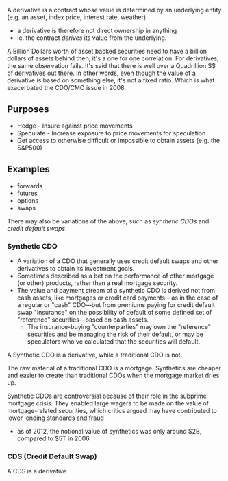 
A derivative is a contract whose value is determined by an underlying entity (e.g. an asset, index price, interest rate, weather).
- a derivative is therefore not direct ownership in anything
- ie. the contract *derives* its value from the underlying.

A Billion Dollars worth of asset backed securities need to have a billion dollars of assets behind then, it's a one for one correlation. For derivatives, the same observation fails. It's said that there is well over a Quadrillion $$ of derivatives out there. In other words, even though the value of a derivative is based on something else, it's not a fixed ratio. Which is what exacerbated the CDO/CMO issue in 2008.

## Purposes
- Hedge - Insure against price movements
- Speculate - Increase exposure to price movements for speculation
- Get access to otherwise difficult or impossible to obtain assets (e.g. the S&P500)

## Examples
- forwards 
- futures
- options
- swaps

There may also be variations of the above, such as *synthetic CDOs* and *credit default swaps*.

### Synthetic CDO
- A variation of a CDO that generally uses credit default swaps and other derivatives to obtain its investment goals.
- Sometimes described as a bet on the performance of other mortgage (or other) products, rather than a real mortgage security.
- The value and payment stream of a synthetic CDO is derived not from cash assets, like mortgages or credit card payments – as in the case of a regular or "cash" CDO—but from premiums paying for credit default swap "insurance" on the possibility of default of some defined set of "reference" securities—based on cash assets.
    - The insurance-buying "counterparties" may own the "reference" securities and be managing the risk of their default, or may be speculators who've calculated that the securities will default.

A Synthetic CDO is a derivative, while a traditional CDO is not.

The raw material of a traditional CDO is a mortgage. Synthetics are cheaper and easier to create than traditional CDOs when the mortgage market dries up.

Synthetic CDOs are controversial because of their role in the subprime mortgage crisis. They enabled large wagers to be made on the value of mortgage-related securities, which critics argued may have contributed to lower lending standards and fraud
- as of 2012, the notional value of synthetics was only around $2B, compared to $5T in 2006.

### CDS (Credit Default Swap)
A CDS is a derivative
